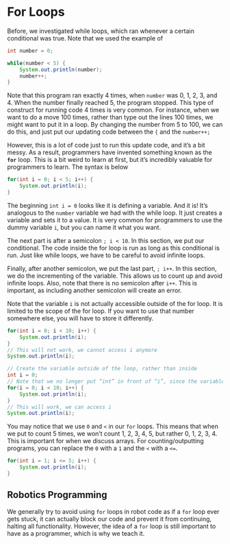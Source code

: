 # For Loops

Before, we investigated while loops, which ran whenever a certain conditional was true. Note that we used the example of

```java
int number = 0;

while(number < 5) {
	System.out.println(number);
	number++;
}
```

Note that this program ran exactly 4 times, when `number` was 0, 1, 2, 3, and 4. When the number finally reached 5, the program stopped. This type of construct for running code 4 times is very common. For instance, when we want to do a move 100 times, rather than type out the lines 100 times, we might want to put it in a loop. By changing the number from 5 to 100, we can do this, and just put our updating code between the `{` and the `number++;`

However, this is a lot of code just to run this update code, and it’s a bit messy. As a result, programmers have invented something known as the **``for``** loop. This is a bit weird to learn at first, but it’s incredibly valuable for programmers to learn. The syntax is below

```java
for(int i = 0; i < 5; i++) {
    System.out.println(i);
}
```

The beginning `int i = 0` looks like it is defining a variable. And it is! It’s analogous to the `number` variable we had with the while loop. It just creates a variable and sets it to a value. It is very common for programmers to use the dummy variable `i`, but you can name it what you want.

The next part is after a semicolon `; i < 10`. In this section, we put our conditional. The code inside the for loop is run as long as this conditional is run. Just like while loops, we have to be careful to avoid infinite loops.

Finally, after another semicolon, we put the last part, `; i++`. In this section, we do the incrementing of the variable. This allows us to count up and avoid infinite loops. Also, note that there is no semicolon after `i++`. This is important, as including another semicolon will create an error.

Note that the variable `i` is not actually accessible outside of the for loop. It is limited to the scope of the for loop. If you want to use that number somewhere else, you will have to store it differently.

```java
for(int i = 0; i < 10; i++) {
    System.out.println(i);
}
// This will not work, we cannot access i anymore
System.out.println(i);

// Create the variable outside of the loop, rather than inside
int i = 0;
// Note that we no longer put “int” in front of “i”, since the variable is already created
for(i = 0; i < 10; i++) {
    System.out.println(i);
}
// This will work, we can access i
System.out.println(i);
```

You may notice that we use `0` and `<` in our `for` loops. This means that when we put to count 5 times, we won’t count 1, 2, 3, 4, 5, but rather 0, 1, 2, 3, 4. This is important for when we discuss arrays. For counting/outputting programs, you can replace the `0` with a `1` and the `<` with a `<=`.

```java
for(int i = 1; i <= 5; i++) {
    System.out.println(i);
}
```

## Robotics Programming

We generally try to avoid using `for` loops in robot code as if a `for` loop ever gets stuck, it can actually block our code and prevent it from continuing, halting all functionality. However, the idea of a `for` loop is still important to have as a programmer, which is why we teach it. 
